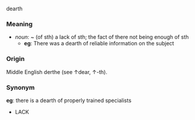 dearth
### Meaning
+ _noun_: ~ (of sth) a lack of sth; the fact of there not being enough of sth
	+ __eg__: There was a dearth of reliable information on the subject

### Origin

Middle English derthe (see ↑dear, ↑-th).

### Synonym

__eg__: there is a dearth of properly trained specialists

+ LACK


